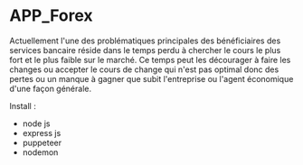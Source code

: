 # APP_Forex

Actuellement l'une des problématiques principales des bénéficiaires des services bancaire réside dans le temps perdu à chercher le cours le plus fort et le plus faible sur le marché. Ce temps peut les décourager à faire les changes ou accepter le cours de change qui n'est pas optimal donc des pertes ou un manque à gagner que subit l'entreprise ou l'agent économique d'une façon générale.

Install :
- node js
- express js 
- puppeteer 
- nodemon
